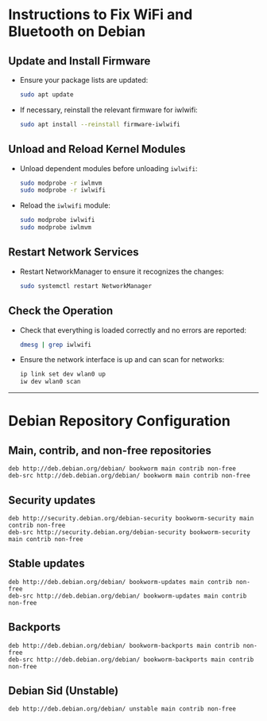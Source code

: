 
# Instructions to Fix WiFi and Bluetooth on Debian

## Update and Install Firmware
- Ensure your package lists are updated:
  ```bash
  sudo apt update
  ```
- If necessary, reinstall the relevant firmware for iwlwifi:
  ```bash
  sudo apt install --reinstall firmware-iwlwifi
  ```

## Unload and Reload Kernel Modules
- Unload dependent modules before unloading `iwlwifi`:
  ```bash
  sudo modprobe -r iwlmvm
  sudo modprobe -r iwlwifi
  ```
- Reload the `iwlwifi` module:
  ```bash
  sudo modprobe iwlwifi
  sudo modprobe iwlmvm
  ```

## Restart Network Services
- Restart NetworkManager to ensure it recognizes the changes:
  ```bash
  sudo systemctl restart NetworkManager
  ```

## Check the Operation
- Check that everything is loaded correctly and no errors are reported:
  ```bash
  dmesg | grep iwlwifi
  ```
- Ensure the network interface is up and can scan for networks:
  ```bash
  ip link set dev wlan0 up
  iw dev wlan0 scan
  ```

---

# Debian Repository Configuration

## Main, contrib, and non-free repositories
```
deb http://deb.debian.org/debian/ bookworm main contrib non-free
deb-src http://deb.debian.org/debian/ bookworm main contrib non-free
```

## Security updates
```
deb http://security.debian.org/debian-security bookworm-security main contrib non-free
deb-src http://security.debian.org/debian-security bookworm-security main contrib non-free
```

## Stable updates
```
deb http://deb.debian.org/debian/ bookworm-updates main contrib non-free
deb-src http://deb.debian.org/debian/ bookworm-updates main contrib non-free
```

## Backports
```
deb http://deb.debian.org/debian/ bookworm-backports main contrib non-free
deb-src http://deb.debian.org/debian/ bookworm-backports main contrib non-free
```

## Debian Sid (Unstable)
```
deb http://deb.debian.org/debian/ unstable main contrib non-free
```
